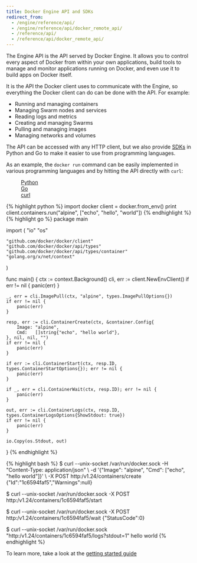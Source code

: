 ```yaml
---
title: Docker Engine API and SDKs
redirect_from:
  - /engine/reference/api/
  - /engine/reference/api/docker_remote_api/
  - /reference/api/
  - /reference/api/docker_remote_api/
---
```


The Engine API is the API served by Docker Engine. It allows you to control every aspect of Docker from within your own applications, build tools to manage and monitor applications running on Docker, and even use it to build apps on Docker itself.

It is the API the Docker client uses to communicate with the Engine, so everything the Docker client can do can be done with the API. For example:

* Running and managing containers
* Managing Swarm nodes and services
* Reading logs and metrics
* Creating and managing Swarms
* Pulling and managing images
* Managing networks and volumes

The API can be accessed with any HTTP client, but we also provide [SDKs](sdks.md) in Python and Go to make it easier to use from programming languages.

As an example, the `docker run` command can be easily implemented in various programming languages and by hitting the API directly with `curl`:

<dl class="horizontal tabs" data-tab>
  <dd class="active"><a href="#tab-python" class="noanchor">Python</a></dd>
  <dd><a href="#tab-go" class="noanchor">Go</a></dd>
  <dd><a href="#tab-curl" class="noanchor">curl</a></dd>
</dl>
<div class="tabs-content">
<section class="content active" id="tab-python">
{% highlight python %}
import docker
client = docker.from_env()
print client.containers.run("alpine", ["echo", "hello", "world"])
{% endhighlight %}
</section>
<section class="content" id="tab-go">
{% highlight go %}
package main

import (
	"io"
	"os"

	"github.com/docker/docker/client"
	"github.com/docker/docker/api/types"
	"github.com/docker/docker/api/types/container"
	"golang.org/x/net/context"
)

func main() {
	ctx := context.Background()
	cli, err := client.NewEnvClient()
	if err != nil {
		panic(err)
	}

	_, err = cli.ImagePull(ctx, "alpine", types.ImagePullOptions{})
	if err != nil {
		panic(err)
	}

	resp, err := cli.ContainerCreate(ctx, &container.Config{
		Image: "alpine",
		Cmd:   []string{"echo", "hello world"},
	}, nil, nil, "")
	if err != nil {
		panic(err)
	}

	if err := cli.ContainerStart(ctx, resp.ID, types.ContainerStartOptions{}); err != nil {
		panic(err)
	}

	if _, err = cli.ContainerWait(ctx, resp.ID); err != nil {
		panic(err)
	}

	out, err := cli.ContainerLogs(ctx, resp.ID, types.ContainerLogsOptions{ShowStdout: true})
	if err != nil {
		panic(err)
	}

	io.Copy(os.Stdout, out)
}
{% endhighlight %}
</section>
<section class="content" id="tab-curl">
{% highlight bash %}
$ curl --unix-socket /var/run/docker.sock -H "Content-Type: application/json" \
  -d '{"Image": "alpine", "Cmd": ["echo", "hello world"]}' \
  -X POST http:/v1.24/containers/create
{"Id":"1c6594faf5","Warnings":null}

$ curl --unix-socket /var/run/docker.sock -X POST http:/v1.24/containers/1c6594faf5/start

$ curl --unix-socket /var/run/docker.sock -X POST http:/v1.24/containers/1c6594faf5/wait
{"StatusCode":0}

$ curl --unix-socket /var/run/docker.sock "http:/v1.24/containers/1c6594faf5/logs?stdout=1"
hello world
{% endhighlight %}
</section>
</div>

To learn more, take a look at the [getting started guide](getting-started.md)
